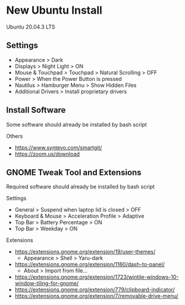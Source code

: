 # New Ubuntu Install

Ubuntu 20.04.3 LTS

## Settings

- Appearance > Dark
- Displays > Night Light > ON
- Mouse & Touchpad > Touchpad > Natural Scrolling > OFF
- Power > When the Power Button is pressed
- Nautilus > Hamburger Menu > Show Hidden Files
- Additional Drivers > Install proprietary drivers

## Install Software

Some software should already be installed by bash script

Others

- https://www.syntevo.com/smartgit/
- https://zoom.us/download

## GNOME Tweak Tool and Extensions

Required software should already be installed by bash script

Settings

- General > Suspend when laptop lid is closed > OFF
- Keyboard & Mouse > Acceleration Profile > Adaptive
- Top Bar > Battery Percentage > ON
- Top Bar > Weekday > ON

Extensions

- https://extensions.gnome.org/extension/19/user-themes/
  - Appearance > Shell > Yaru-dark
- https://extensions.gnome.org/extension/1160/dash-to-panel/
  - About > Import from file...
- https://extensions.gnome.org/extension/1723/wintile-windows-10-window-tiling-for-gnome/
- https://extensions.gnome.org/extension/779/clipboard-indicator/
- https://extensions.gnome.org/extension/7/removable-drive-menu/
